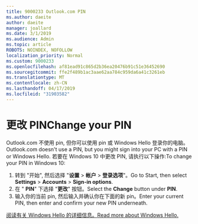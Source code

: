 ```yaml
---
title: 9000233 Outlook.com PIN
ms.author: daeite
author: daeite
manager: joallard
ms.date: 3/1/2019
ms.audience: Admin
ms.topic: article
ROBOTS: NOINDEX, NOFOLLOW
localization_priority: Normal
ms.custom: 9000233
ms.openlocfilehash: af81ead91c865d2b36ea20476b91c51e36452690
ms.sourcegitcommit: ffe2f489b1ac3aae62aa784c959da6a41c3261eb
ms.translationtype: MT
ms.contentlocale: zh-CN
ms.lasthandoff: 04/17/2019
ms.locfileid: "31903582"
---
```

# <a name="change-your-pin"></a><span data-ttu-id="4046d-102">更改 PIN</span><span class="sxs-lookup"><span data-stu-id="4046d-102">Change your PIN</span></span>

<span data-ttu-id="4046d-103">Outlook.com 不使用 pin, 但你可以使用 pin 或 Windows Hello 登录你的电脑。</span><span class="sxs-lookup"><span data-stu-id="4046d-103">Outlook.com doesn't use a PIN, but you might sign into your PC with a PIN or Windows Hello.</span></span> <span data-ttu-id="4046d-104">若要在 Windows 10 中更改 PIN, 请执行以下操作:</span><span class="sxs-lookup"><span data-stu-id="4046d-104">To change your PIN in Windows 10:</span></span>

1. <span data-ttu-id="4046d-105">转到 "开始", 然后选择 "**设置** > **帐户** > **登录选项**"。</span><span class="sxs-lookup"><span data-stu-id="4046d-105">Go to Start, then select **Settings** > **Accounts** > **Sign-in options**.</span></span>
2. <span data-ttu-id="4046d-106">在 " **PIN**" 下选择 "**更改**" 按钮。</span><span class="sxs-lookup"><span data-stu-id="4046d-106">Select the **Change** button under **PIN**.</span></span>
3. <span data-ttu-id="4046d-107">输入你的当前 pin, 然后输入并确认你在下面的新 pin。</span><span class="sxs-lookup"><span data-stu-id="4046d-107">Enter your current PIN, then enter and confirm your new PIN underneath.</span></span>

[<span data-ttu-id="4046d-108">阅读有关 Windows Hello 的详细信息。</span><span class="sxs-lookup"><span data-stu-id="4046d-108">Read more about Windows Hello.</span></span>](https://support.microsoft.com/help/17215/)